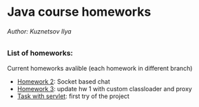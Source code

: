 # Java course homeworks
###### Author: Kuznetsov Ilya

### List of homeworks:
Current homeworks avalible (each homework in different branch)
- [Homework 2](https://github.com/klakpin/JavaCourse1718/tree/hw2_socketChat): Socket based chat
- [Homework 3](https://github.com/klakpin/JavaCourse1718/tree/hw3): update hw 1 with custom classloader and proxy
- [Task with servlet](https://github.com/klakpin/JavaCourse1718/tree/servletProject): first try of the project


